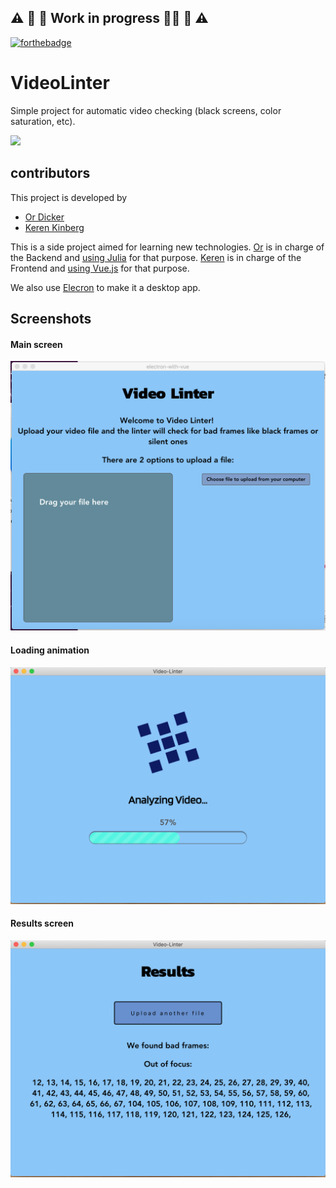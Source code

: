## :warning: :construction: :construction_worker: Work in progress :construction_worker_woman: :construction: :warning:

[![forthebadge](https://forthebadge.com/images/badges/made-with-vue.svg)](https://forthebadge.com)

# VideoLinter
Simple project for automatic video checking (black screens, color saturation, etc).

![](demo.gif)

## contributors
This project is developed by 
- [Or Dicker](https://github.com/d1cker)
- [Keren Kinberg](https://github.com/kerenki)

This is a side project aimed for learning new technologies. 
[Or](https://github.com/d1cker) is in charge of the Backend and [using Julia](https://github.com/d1cker/VideoLinter/blob/master/src/VideoLinter.jl) for that purpose.
[Keren](https://github.com/kerenki) is in charge of the Frontend and [using Vue.js](https://github.com/d1cker/VideoLinter/blob/master/GUI/src/App.vue) for that purpose. 

We also use [Elecron](https://github.com/d1cker/VideoLinter/blob/master/src/main.jl) to make it a desktop app.

## Screenshots

#### Main screen
![main screen](https://github.com/d1cker/VideoLinter/blob/master/Screenshot_Upload_screen.png)

#### Loading animation
![Loading animation](https://github.com/d1cker/VideoLinter/blob/master/Screenshot_Loading_screen.png)

#### Results screen

![Results screen](https://github.com/d1cker/VideoLinter/blob/master/Screenshot_Results_screen.png)


